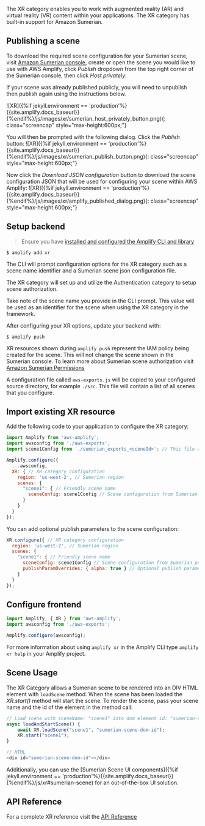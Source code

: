 The XR category enables you to work with augmented reality (AR) and virtual reality (VR) content within your applications. The XR category has built-in support for Amazon Sumerian.

## Publishing a scene
To download the required scene configuration for your Sumerian scene, visit <a href="https://console.aws.amazon.com/sumerian/home" target="_blank">Amazon Sumerian console</a>, create or open the scene you would like to use with AWS Amplify, click *Publish* dropdown from the top right corner of the Sumerian console, then click *Host privately*:

<amplify-callout>
If your scene was already published publicly, you will need to unpublish then publish again using the instructions below.
</amplify-callout>

![XR]({%if jekyll.environment == 'production'%}{{site.amplify.docs_baseurl}}{%endif%}/js/images/xr/sumerian_host_privately_button.png){: class="screencap" style="max-height:600px;"}
 

You will then be prompted with the following dialog. Click the *Publish* button:
![XR]({%if jekyll.environment == 'production'%}{{site.amplify.docs_baseurl}}{%endif%}/js/images/xr/sumerian_publish_button.png){: class="screencap" style="max-height:600px;"}

Now click the *Download JSON configuration* button to download the scene configuration JSON that will be used for configuring your scene within AWS Amplify:
![XR]({%if jekyll.environment == 'production'%}{{site.amplify.docs_baseurl}}{%endif%}/js/images/xr/amplify_published_dialog.png){: class="screencap" style="max-height:600px;"}

## Setup backend

> Ensure you have [installed and configured the Amplify CLI and library](tbd)

```
$ amplify add xr
```
The CLI will prompt configuration options for the XR category such as a scene name identifier and a Sumerian scene json configuration file.

The XR category will set up and utilize the Authentication category to setup scene authorization.

Take note of the scene name you provide in the CLI prompt. This value will be used as an identifier for the scene when using the XR category in the framework.

After configuring your XR options, update your backend with:
```
$ amplify push
```
XR resources shown during `amplify push` represent the IAM policy being created for the scene. This will not change the scene shown in the Sumerian console. To learn more about Sumerian scene authorization visit <a href="https://docs.aws.amazon.com/sumerian/latest/userguide/sumerian-permissions.html" target="_blank">Amazon Sumerian Permissions</a>

A configuration file called `aws-exports.js` will be copied to your configured source directory, for example `./src`. This file will contain a list of all scenes that you configure.

## Import existing XR resource

Add the following code to your application to configure the XR category:
```javascript
import Amplify from 'aws-amplify';
import awsconfig from './aws-exports';
import scene1Config from './sumerian_exports_<sceneId>'; // This file will be generated by the Sumerian AWS Console 

Amplify.configure({
  ...awsconfig,
  XR: { // XR category configuration
    region: 'us-west-2', // Sumerian region
    scenes: { 
      "scene1": { // Friendly scene name
        sceneConfig: scene1Config // Scene configuration from Sumerian publish
      }
    }
  }
});
```

You can add optional publish parameters to the scene configuration:
```javascript
XR.configure({ // XR category configuration
  region: 'us-west-2', // Sumerian region
  scenes: { 
    "scene1": { // Friendly scene name
      sceneConfig: scene1Config // Scene configuration from Sumerian publish
      publishParamOverrides: { alpha: true } // Optional publish parameters
    }
  }
});
```

## Configure frontend

```javascript
import Amplify, { XR } from 'aws-amplify';
import awsconfig from './aws-exports';

Amplify.configure(awsconfig);
```

For more information about using `amplify xr` in the Amplify CLI type `amplify xr help` in your Amplify project.

## Scene Usage

The XR Category allows a Sumerian scene to be rendered into an DIV HTML element with `loadScene` method. When the scene has been loaded the *XR.start()* method will start the scene. To render the scene, pass your scene name and the id of the element in the method call:

```javascript
// Load scene with sceneName: "scene1" into dom element id: "sumerian-scene-dom-id"
async loadAndStartScene() {
    await XR.loadScene("scene1", "sumerian-scene-dom-id");
    XR.start("scene1");
}

// HTML
<div id="sumerian-scene-dom-id"></div>
```

Additionally, you can use the [Sumerian Scene UI components]({%if jekyll.environment == 'production'%}{{site.amplify.docs_baseurl}}{%endif%}/js/xr#sumerian-scene) for an out-of-the-box UI solution.

## API Reference

For a complete XR reference visit the [API Reference](https://aws-amplify.github.io/amplify-js/api/classes/xr.html)